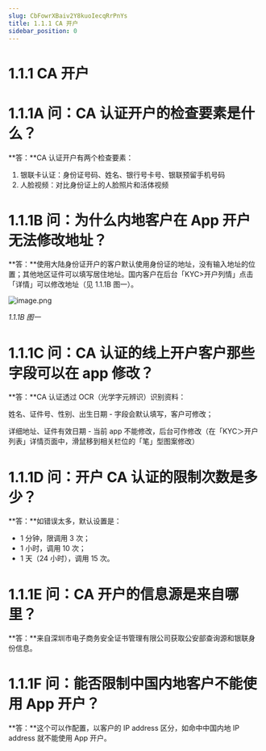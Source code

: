 ```yaml
---
slug: CbFowrXBaiv2Y8kuoIecqRrPnYs
title: 1.1.1 CA 开户
sidebar_position: 0
---
```



# 1.1.1 CA 开户


# 1.1.1A 问：CA 认证开户的检查要素是什么？


**答：**CA 认证开户有两个检查要素：

1. 银联卡认证：身份证号码、姓名、银行号卡号、银联预留手机号码
2. 人脸视频：对比身份证上的人脸照片和活体视频

# 1.1.1B 问：为什么内地客户在 App 开户无法修改地址？


**答：**使用大陆身份证开户的客户默认使用身份证的地址，没有输入地址的位置；其他地区证件可以填写居住地址。国内客户在后台「KYC>开户列情」点击「详情」可以修改地址（见 1.1.1B 图一）。


![image.png](/assets/a45f9b3f25d8a240e6677c77fdc8ffc2.png)


_1.1.1B 图一_


# 1.1.1C 问：CA 认证的线上开户客户那些字段可以在 app 修改？


**答：**CA 认证透过 OCR（光学字元辨识）识别资料：


姓名、证件号、性别、出生日期 - 字段会默认填写，客户可修改；


详细地址、证件有效日期 - 当前 app 不能修改，后台可作修改（在「KYC＞开户列表」详情页面中，滑鼠移到相关栏位的「笔」型图案修改）


# 1.1.1D 问：开户 CA 认证的限制次数是多少？


**答：**如错误太多，默认设置是：

- 1 分钟，限调用 3 次；
- 1 小时，调用 10 次；
- 1 天（24 小时），调用 15 次。

# 1.1.1E 问：CA 开户的信息源是来自哪里？


**答：**来自深圳市电子商务安全证书管理有限公司获取公安部查询源和银联身份信息。


# 1.1.1F 问：能否限制中国内地客户不能使用 App 开户？


**答：**这个可以作配置，以客户的 IP address 区分，如命中中国内地 IP address 就不能使用 App 开户。

